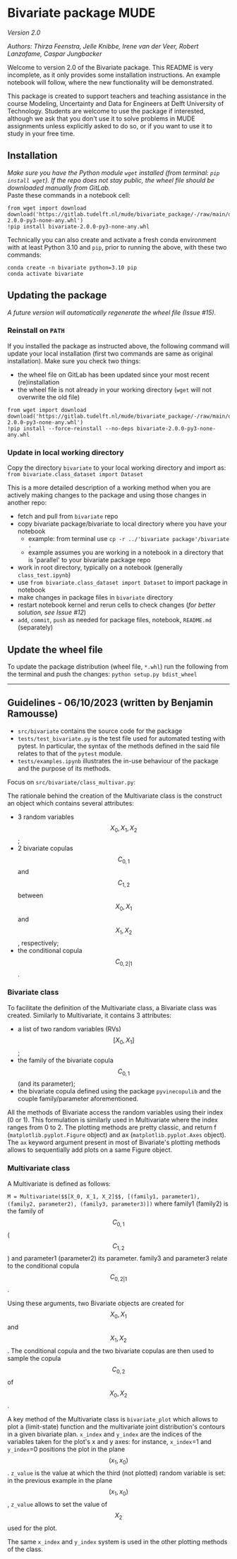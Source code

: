# Bivariate package MUDE
*Version 2.0*

*Authors: Thirza Feenstra, Jelle Knibbe, Irene van der Veer, Robert Lanzafame, Caspar Jungbacker*

Welcome to version 2.0 of the Bivariate package. This README is very incomplete, as it only provides some installation instructions. An example notebook will follow, where the new functionality will be demonstrated.

This package is created to support teachers and teaching assistance in the course Modeling, Uncertainty and Data for Engineers at Delft University of Technology. Students are welcome to use the package if interested, although we ask that you don't use it to solve problems in MUDE assignments unless explicitly asked to do so, or if you want to use it to study in your free time.

## Installation

*Make sure you have the Python module `wget` installed (from terminal: `pip install wget`). If the repo does not stay public, the wheel file should be downloaded manually from GitLab.*  
Paste these commands in a notebook cell:  
```
from wget import download  
download('https://gitlab.tudelft.nl/mude/bivariate_package/-/raw/main/dist/bivariate-2.0.0-py3-none-any.whl')  
!pip install bivariate-2.0.0-py3-none-any.whl
```

Technically you can also create and activate a fresh conda environment with at least Python 3.10 and `pip`, prior to running the above, with these two commands:  
```
conda create -n bivariate python=3.10 pip  
conda activate bivariate  
```


## Updating the package

*A future version will automatically regenerate the wheel file (Issue #15).*

### Reinstall on `PATH`

If you installed the package as instructed above, the following command will update your local installation (first two commands are same as original installation). Make sure you check two things:
- the wheel file on GitLab has been updated since your most recent (re)installation
- the wheel file is not already in your working directory (`wget` will not overwrite the old file)  

```
from wget import download  
download('https://gitlab.tudelft.nl/mude/bivariate_package/-/raw/main/dist/bivariate-2.0.0-py3-none-any.whl')  
!pip install --force-reinstall --no-deps bivariate-2.0.0-py3-none-any.whl
```

### Update in local working directory

Copy the directory `bivariate` to your local working directory and import as:
```from bivariate.class_dataset import Dataset```

This is a more detailed description of a working method when you are actively making changes to the package and using those changes in another repo:  
- fetch and pull from `bivariate` repo
- copy bivariate package/bivariate to local directory where you have your notebook  
  - example: from terminal use `cp -r ../'bivariate package'/bivariate .`  
  - example assumes you are working in a notebook in a directory that is 'parallel' to your bivariate package repo  
- work in root directory, typically on a notebook (generally `class_test.ipynb`)
- use `from bivariate.class_dataset import Dataset` to import package in notebook 
- make changes in package files in `bivariate` directory
- restart notebook kernel and rerun cells to check changes (*for better solution, see Issue #12*)
- `add`, `commit`, `push` as needed for package files, notebook, `README.md` (separately)

## Update the wheel file

To update the package distribution (wheel file, `*.whl`) run the following from the terminal and push the changes:
```python setup.py bdist_wheel```


------------------------------
## Guidelines - 06/10/2023 (written by Benjamin Ramousse)

- `src/bivariate` contains the source code for the package
- `tests/test_bivariate.py` is the test file used for automated testing with pytest. In particular, the syntax of the 
methods defined in the said file relates to that of the `pytest` module.
- `tests/examples.ipynb` illustrates the in-use behaviour of the package and the purpose of its methods.

Focus on `src/bivariate/class_multivar.py`:

The rationale behind the creation of the Multivariate class is the construct an object which contains several attributes:
- 3 random variables $$X_0, X_1, X_2$$ ;
- 2 bivariate copulas $$C_{0,1}$$ and $$C_{1,2}$$ between $$X_0, X_1$$ and $$X_1, X_2$$, respectively;
- the conditional copula $$C_{0,2|1}$$.


### Bivariate class
To facilitate the definition of the Multivariate class, a Bivariate class was created. Similarly to Multivariate, 
it contains 3 attributes:
- a list of two random variables (RVs) $$[X_0, X_1]$$;
- the family of the bivariate copula $$C_{0,1}$$ (and its parameter);
- the bivariate copula defined using the package `pyvinecopulib` and the couple family/parameter aforementioned.

All the methods of Bivariate access the random variables using their index (0 or 1). This formulation is similarly used
in Multivariate where the index ranges from 0 to 2. The plotting methods are pretty classic, and return f 
(`matplotlib.pyplot.Figure` object) and ax (`matplotlib.pyplot.Axes` object). The `ax` keyword argument present in most 
of Bivariate's plotting methods allows to sequentially add plots on a same Figure object.

### Multivariate class

A Multivariate is defined as follows:

`M = Multivariate($$[X_0, X_1, X_2]$$, [(family1, parameter1), (family2, parameter2), (family3, parameter3)])`
where family1 (family2) is the family of $$C_{0,1}$$ ($$C_{1,2}$$) and parameter1 (parameter2) its parameter. family3 
and parameter3 relate to the conditional copula $$C_{0,2|1}$$.

Using these arguments, two Bivariate objects are created for $$X_0, X_1$$ and $$X_1, X_2$$. The conditional copula and 
the two bivariate copulas are then used to sample the copula $$C_{0,2}$$ of $$X_0, X_2$$. 

A key method of the Multivariate class is `bivariate_plot` which allows to plot a (limit-state) function and the 
multivariate joint distribution's contours in a given bivariate plan. `x_index` and `y_index` are the indices of the 
variables taken for the plot's x and y axes: for instance, `x_index`=1 and `y_index`=0 positions the plot in the plane 
$$(x_1, x_0)$$. `z_value` is the value at which the third (not plotted) random variable is set: in the previous example
in the plane $$(x_1, x_0)$$, `z_value` allows to set the value of $$X_2$$ used for the plot. 

The same `x_index` and `y_index` system is used in the other plotting methods of the class.

